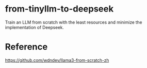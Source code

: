 # from-tinyllm-to-deepseek
Train an LLM from scratch with the least resources and minimize the implementation of Deepseek.



# Reference

<!-- https://github.com/Mxoder/LLM-from-scratch：要下载模型，暂不采用 --> 

https://github.com/wdndev/llama3-from-scratch-zh
